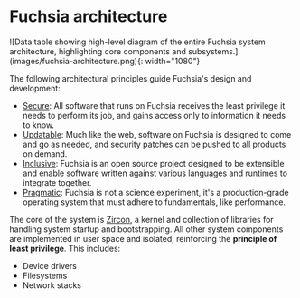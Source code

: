# Fuchsia architecture

![Data table showing high-level diagram of the entire Fuchsia system
architecture, highlighting core components and subsystems.]
(images/fuchsia-architecture.png){: width="1080"}

The following architectural principles guide Fuchsia's design and development:

* [Secure](/docs/concepts/principles/secure.md):
  All software that runs on Fuchsia receives the least privilege it needs to
  perform its job, and gains access only to information it needs to know.
* [Updatable](/docs/concepts/principles/updatable.md):
  Much like the web, software on Fuchsia is designed to come and go as needed,
  and security patches can be pushed to all products on demand.
* [Inclusive](/docs/concepts/principles/inclusive.md):
  Fuchsia is an open source project designed to be extensible and enable
  software written against various languages and runtimes to integrate together.
* [Pragmatic](/docs/concepts/principles/pragmatic.md):
  Fuchsia is not a science experiment, it's a production-grade operating system
  that must adhere to fundamentals, like performance.

The core of the system is [Zircon][glossary.zircon], a kernel and collection of
libraries for handling system startup and bootstrapping.
All other system components are implemented in user space and isolated,
reinforcing the **principle of least privilege**. This includes:

*   Device drivers
*   Filesystems
*   Network stacks

[glossary.zircon]: /docs/glossary/README.md#zircon